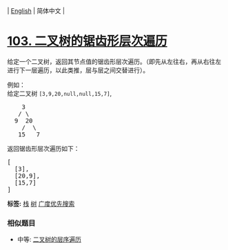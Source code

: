 | [English](README_EN.md) | 简体中文 |

# [103. 二叉树的锯齿形层次遍历](https://leetcode-cn.com/problems/binary-tree-zigzag-level-order-traversal)
<p>给定一个二叉树，返回其节点值的锯齿形层次遍历。（即先从左往右，再从右往左进行下一层遍历，以此类推，层与层之间交替进行）。</p>

<p>例如：<br>
给定二叉树&nbsp;<code>[3,9,20,null,null,15,7]</code>,</p>

<pre>    3
   / \
  9  20
    /  \
   15   7
</pre>

<p>返回锯齿形层次遍历如下：</p>

<pre>[
  [3],
  [20,9],
  [15,7]
]
</pre>

**标签:**  [栈](https://leetcode-cn.com/tag/stack) [树](https://leetcode-cn.com/tag/tree) [广度优先搜索](https://leetcode-cn.com/tag/breadth-first-search) 
 ### 相似题目
- 中等:	[二叉树的层序遍历](https://leetcode-cn.com/problems/binary-tree-level-order-traversal) 
